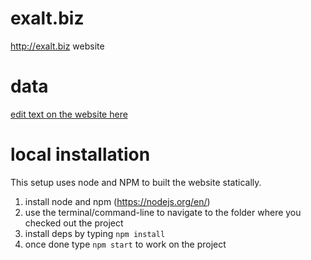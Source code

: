 # exalt.biz
http://exalt.biz website

# data
[edit text on the website here](https://github.com/meodai/exalt.biz/blob/master/data.yml)

# local installation
This setup uses node and NPM to built the website statically.

1. install node and npm (https://nodejs.org/en/)
2. use the terminal/command-line to navigate to the folder where you checked out the project
3. install deps by typing `npm install`
4. once done type `npm start` to work on the project
